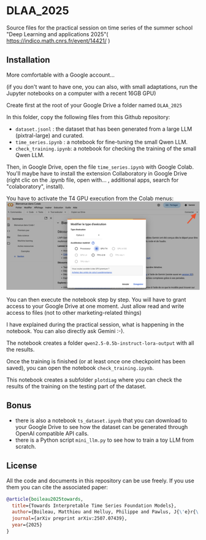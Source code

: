 # DLAA_2025
Source files for the practical session on time series of the summer school "Deep Learning and applications 2025"( https://indico.math.cnrs.fr/event/14421/ )

## Installation
More comfortable with a Google account...

(if you don't want to have one, you can also, with small adaptations, run the Jupyter notebooks on a computer with a recent 16GB GPU)

Create first at the root of your Google Drive a folder named `DLAA_2025`

In this folder, copy the following files from this Github repository:

- `dataset.jsonl` : the dataset that has been generated from a large LLM (pixtral-large) and curated.
- `time_series.ipynb` : a notebook for fine-tuning the small Qwen LLM.
- `check_training.ipynb`: a notebook for checking the training of the small Qwen LLM.

Then, in Google Drive, open the file `time_series.ipynb` with Google Colab. You'll maybe have to install the extension Collaboratory in Google Drive (right clic on the .ipynb file, open with... , additional apps, search for "colaboratory", install).

You have to activate the T4 GPU execution from the Colab menus:
![colab_config.png](colab_config.png)

You can then execute the notebook step by step. You will have to grant access to your Google Drive at one moment. Just allow read and write access to files (not to other marketing-related things)

I have explained during the practical session, what is happening in the notebook. You can also directly ask Gemini :-).

The notebook creates a folder `qwen2.5-0.5b-instruct-lora-output` with all the results.

Once the training is finished (or at least once one checkpoint has been saved), you can open the notebook `check_training.ipynb`.

This notebook creates a subfolder `plotdiag` where you can check the results of the training on the testing part of the dataset.

## Bonus

- there is also a notebook `ts_dataset.ipynb` that you can download to your Google Drive to see how the dataset can be generated through OpenAI compatible API calls.
- there is a Python script `mini_llm.py` to see how to train a toy LLM from scratch. 

## License

All the code and documents in this repository can be use freely. If you use them you can cite the associated paper:

```bibtex
@article{boileau2025towards,
  title={Towards Interpretable Time Series Foundation Models},
  author={Boileau, Matthieu and Helluy, Philippe and Pawlus, J{\'e}r{\'e}my and Vyetrenko, Svitlana},
  journal={arXiv preprint arXiv:2507.07439},
  year={2025}
}
```